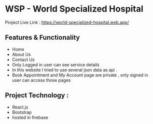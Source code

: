 #  WSP - World Specialized Hospital

Project Live Link : https://world-specialized-hospital.web.app/


## Features & Functionality
* Home 
* About Us 
* Contact Us 
* Only Logged in user can see service details 
* In this website I tried to use several json data as api . 
* Book Appointment and My Account page are private , only signed in user can access those pages 

## Project Technology : 
* React.js
* Bootstrap
* hosted in firebase


